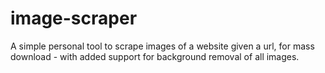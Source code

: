 # image-scraper
A simple personal tool to scrape images of a website given a url, for mass download - with added support for background removal of all images.
